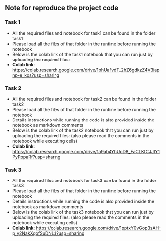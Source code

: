 ﻿
## Note for reproduce the project code
### Task 1
- All the required files and notebook for task1 can be found in the folder task1
- Please load all the files of that folder in the runtime before running the notebook
- Below is the colab link of the task1 notebook that you can run just by uploading the required files:
- **Colab link**: https://colab.research.google.com/drive/1bhUaFvdT_2hZ6gdkzZ4V3iapnp-e_kos?usp=sharing


### Task 2
- All the required files and notebook for task2 can be found in the folder task2
- Please load all the files of that folder in the runtime before running the notebook
- Details instructions while running the code is also provided inside the notebook as markdown comments
- Below is the colab link of the task2 notebook that you can run just by uploading the required files: (also please read the comments in the notebook while executing cells)
- **Colab link**: https://colab.research.google.com/drive/1a9ab4YhUoD8_FaCLKtCJJIY1PyPppaRf?usp=sharing

### Task 3
- All the required files and notebook for task3 can be found in the folder task3
- Please load all the files of that folder in the runtime before running the notebook
- Details instructions while running the code is also provided inside the notebook as markdown comments
- Below is the colab link of the task3 notebook that you can run just by uploading the required files: (also please read the comments in the notebook while executing cells)
- **Colab link**:
 https://colab.research.google.com/drive/1pptxY0vGop3sAH-p_y2NakXqofSuDNL3?usp=sharing
